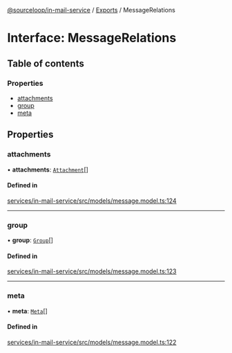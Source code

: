 [@sourceloop/in-mail-service](../README.md) / [Exports](../modules.md) / MessageRelations

# Interface: MessageRelations

## Table of contents

### Properties

- [attachments](MessageRelations.md#attachments)
- [group](MessageRelations.md#group)
- [meta](MessageRelations.md#meta)

## Properties

### attachments

• **attachments**: [`Attachment`](../classes/Attachment.md)[]

#### Defined in

[services/in-mail-service/src/models/message.model.ts:124](https://github.com/sourcefuse/loopback4-microservice-catalog/blob/53060ad88/services/in-mail-service/src/models/message.model.ts#L124)

___

### group

• **group**: [`Group`](../classes/Group.md)[]

#### Defined in

[services/in-mail-service/src/models/message.model.ts:123](https://github.com/sourcefuse/loopback4-microservice-catalog/blob/53060ad88/services/in-mail-service/src/models/message.model.ts#L123)

___

### meta

• **meta**: [`Meta`](../classes/Meta.md)[]

#### Defined in

[services/in-mail-service/src/models/message.model.ts:122](https://github.com/sourcefuse/loopback4-microservice-catalog/blob/53060ad88/services/in-mail-service/src/models/message.model.ts#L122)
